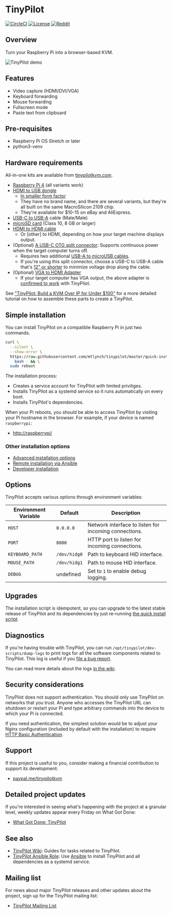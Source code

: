 # TinyPilot

[![CircleCI](https://circleci.com/gh/mtlynch/tinypilot.svg?style=svg)](https://circleci.com/gh/mtlynch/tinypilot) [![License](http://img.shields.io/:license-mit-blue.svg?style=flat-square)](LICENSE) [![Reddit](https://img.shields.io/badge/reddit-join-orange?logo=reddit)](https://www.reddit.com/r/tinypilot)

## Overview

Turn your Raspberry Pi into a browser-based KVM.

![TinyPilot demo](https://raw.githubusercontent.com/mtlynch/tinypilot/master/demo.gif)

## Features

* Video capture (HDMI/DVI/VGA)
* Keyboard forwarding
* Mouse forwarding
* Fullscreen mode
* Paste text from clipboard

## Pre-requisites

* Raspberry Pi OS Stretch or later
* python3-venv

## Hardware requirements

All-in-one kits are available from [tinypilotkvm.com](https://tinypilotkvm.com/order).

* [Raspberry Pi 4](https://www.amazon.com/dp/B07TD42S27) (all variants work)
* [HDMI to USB dongle](https://www.amazon.com/dp/B0899YQ6M2/)
  * [In smaller form factor](https://www.amazon.com/dp/B08B4J2XXF/)
  * They have no brand name, and there are several variants, but they're all built on the same MacroSilicon 2109 chip.
  * They're available for $10-15 on eBay and AliExpress.
* [USB-C to USB-A](https://www.amazon.com/dp/B01GGKYN0A/) cable (Male/Male)
* [microSD card](https://www.amazon.com/dp/B073K14CVB/) (Class 10, 8 GB or larger)
* [HDMI to HDMI cable](https://www.amazon.com/dp/B014I8SSD0/)
  * Or \[other\] to HDMI, depending on how your target machine displays output.
* (Optional) [A USB-C OTG split connector](https://tinypilotkvm.com/product/tinypilot-power-connector): Supports continuous power when the target computer turns off.
  * Requires two additional [USB-A to microUSB cables](https://www.amazon.com/dp/B01JPDTZXK/).
  * If you're using this split connector, choose a USB-C to USB-A cable that's [12" or shorter](https://amzn.to/3hayLOJ) to minimize voltage drop along the cable.
* (Optional) [VGA to HDMI Adapter](https://www.amazon.com/dp/B07121Y1Z3/)
  * If your target computer has VGA output, the above adapter is [confirmed to work](https://github.com/mtlynch/tinypilot/issues/76#issuecomment-664736402) with TinyPilot.

See ["TinyPilot: Build a KVM Over IP for Under $100"](https://mtlynch.io/tinypilot/#how-to-build-your-own-tinypilot) for a more detailed tutorial on how to assemble these parts to create a TinyPilot.

## Simple installation

You can install TinyPilot on a compatible Raspberry Pi in just two commands.

```bash
curl \
  --silent \
  --show-error \
  https://raw.githubusercontent.com/mtlynch/tinypilot/master/quick-install | \
    bash - && \
  sudo reboot
```

The installation process:

* Creates a service account for TinyPilot with limited priviliges.
* Installs TinyPilot as a systemd service so it runs automatically on every boot.
* Installs TinyPilot's dependencies.

When your Pi reboots, you should be able to access TinyPilot by visiting your Pi hostname in the browser. For example, if your device is named `raspberrypi`:

* [http://raspberrypi/](http://raspberrypi/)

### Other installation options

* [Advanced installation options](https://github.com/mtlynch/tinypilot/wiki/Installation-Options#advanced-installation)
* [Remote installation via Ansible](https://github.com/mtlynch/tinypilot/wiki/Installation-Options#remote-installation)
* [Developer installation](https://github.com/mtlynch/tinypilot/wiki/Installation-Options#developer-installation)

## Options

TinyPilot accepts various options through environment variables:

| Environment Variable | Default      | Description |
|----------------------|--------------|-------------|
| `HOST`               | `0.0.0.0`    | Network interface to listen for incoming connections. |
| `PORT`               | `8000`       | HTTP port to listen for incoming connections. |
| `KEYBOARD_PATH`      | `/dev/hidg0` | Path to keyboard HID interface. |
| `MOUSE_PATH`         | `/dev/hidg1` | Path to mouse HID interface. |
| `DEBUG`              | undefined    | Set to `1` to enable debug logging. |

## Upgrades

The installation script is idempotent, so you can upgrade to the latest stable release of TinyPilot and its dependencies by just re-running [the quick install script](#simple-installation).

## Diagnostics

If you're having trouble with TinyPilot, you can run `/opt/tinypilot/dev-scripts/dump-logs` to print logs for all the software components related to TinyPilot. This log is useful if you [file a bug report](https://github.com/mtlynch/tinypilot/issues/new?assignees=&labels=&template=bug_report.md&title=).

You can read more details about the logs [in the wiki](https://github.com/mtlynch/tinypilot/wiki/Troubleshooting-and-Diagnostics).

## Security considerations

TinyPilot does not support authentication. You should only use TinyPilot on networks that you trust. Anyone who accesses the TinyPilot URL can shutdown or restart your Pi and type arbitrary commands into the device to which your Pi is connected.

If you need authentication, the simplest solution would be to adjust your Nginx configuration (included by default with the installation) to require [HTTP Basic Authentication](https://docs.nginx.com/nginx/admin-guide/security-controls/configuring-http-basic-authentication/).

## Support

If this project is useful to you, consider making a financial contribution to support its development:

* [paypal.me/tinypilotkvm](https://paypal.me/tinypilotkvm)

## Detailed project updates

If you're interested in seeing what's happening with the project at a granular level, weekly updates appear every Friday on What Got Done:

* [What Got Done: TinyPilot](https://whatgotdone.com/michael/project/tinypilot)

## See also

* [TinyPilot Wiki](https://github.com/mtlynch/tinypilot/wiki): Guides for tasks related to TinyPilot.
* [TinyPilot Ansible Role](https://github.com/mtlynch/ansible-role-tinypilot): Use [Ansible](https://docs.ansible.com/ansible/latest/index.html) to install TinyPilot and all dependencies as a systemd service.

## Mailing list

For news about major TinyPilot releases and other updates about the project, sign up for the TinyPilot mailing list:

* [TinyPilot Mailing List](https://tinypilotkvm.com/about)
